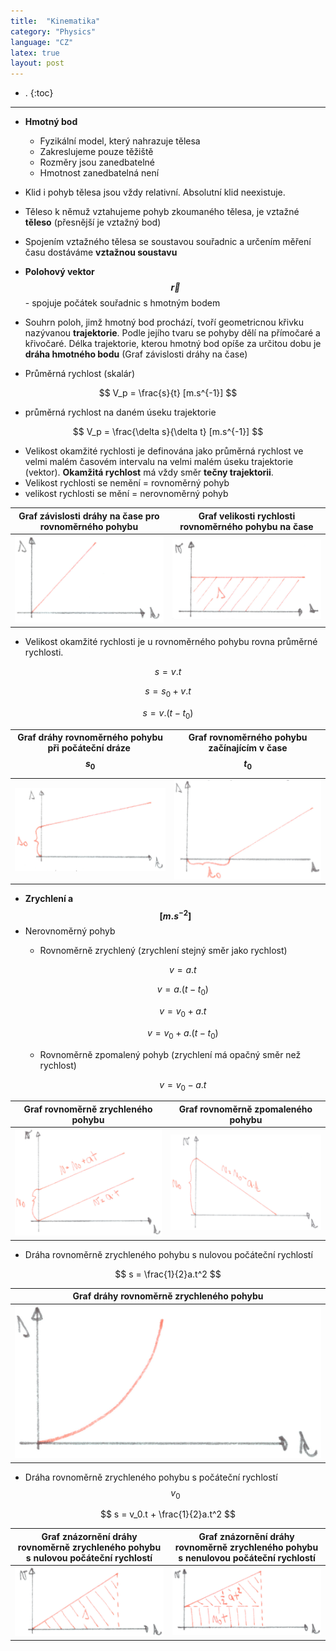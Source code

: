 ```yaml
---
title:  "Kinematika"
category: "Physics"
language: "CZ"
latex: true
layout: post
---
```


- .
{:toc}
---

- **Hmotný bod** 
	- Fyzikální model, který nahrazuje tělesa
	- Zakreslujeme pouze těžiště
	- Rozměry jsou zanedbatelné
	- Hmotnost zanedbatelná není
- Klid i pohyb tělesa jsou vždy relativní. Absolutní klid neexistuje.
- Těleso k němuž vztahujeme pohyb zkoumaného tělesa, je vztažné **těleso** (přesnější je vztažný bod)
- Spojením vztažného tělesa se soustavou souřadnic a určením měření času dostáváme **vztažnou soustavu**
- **Polohový vektor $$\vec{r}$$** - spojuje počátek souřadnic s hmotným bodem
- Souhrn poloh, jimž hmotný bod prochází, tvoří geometricnou křivku nazývanou **trajektorie**. Podle jejího tvaru se pohyby dělí na přímočaré a křivočaré. Délka trajektorie, kterou hmotný bod opíše za určitou dobu je **dráha hmotného bodu** (Graf závislosti dráhy na čase)

- Průměrná rychlost (skalár)

$$ V_p = \frac{s}{t} [m.s^{-1}] $$

- průměrná rychlost na daném úseku trajektorie

$$ V_p = \frac{\delta s}{\delta t} [m.s^{-1}] $$

- Velikost okamžité rychlosti je definována jako průměrná rychlost ve velmi malém časovém intervalu na velmi malém úseku trajektorie (vektor). **Okamžitá rychlost** má vždy směr **tečny trajektorii**.
- Velikost rychlosti se nemění = rovnoměrný pohyb
- velikost rychlosti se mění = nerovnoměrný pohyb

| Graf závislosti dráhy na čase pro rovnoměrného pohybu | Graf velikosti rychlosti rovnoměrného pohybu na čase |
|-------------------------------------------------------|------------------------------------------------------|
| ![Graf závislosti dráhy na čase pro rovnoměrného pohybu](/assets/img/physics/kinematika/graf-draha-na-case.png) | ![Velikosti rychlosti rovnoměrného pohybu na čase](/assets/img/physics/kinematika/graf-rychlost-na-case.png) |

- Velikost okamžité rychlosti je u rovnoměrného pohybu rovna průměrné rychlosti.

$$ s = v.t $$

$$ s = s_0 + v.t $$

$$ s = v.(t-t_0) $$

| Graf dráhy rovnoměrného pohybu při počáteční dráze $$ s_0 $$ | Graf rovnoměrného pohybu začínajícím v čase $$t_0$$ |
|--------------------------------------------------------------|-----------------------------------------------------|
| ![Graf dráhy rovnoměrného pohybu při počáteční dráze](/assets/img/physics/kinematika/graf-draha-s0.png) | ![Graf rovnoměrného pohybu začínajícím v čase](/assets/img/physics/kinematika/graf-draha-t0.png) |


- **Zrychlení a $$[m.s^{-2}]$$**
- Nerovnoměrný pohyb
	- Rovnoměrně zrychlený (zrychlení stejný směr jako rychlost)

		$$ v = a.t$$

		$$ v = a.(t-t_0) $$

		$$ v = v_0 + a.t $$

		$$ v = v_0 + a.(t-t_0) $$

	- Rovnoměrně zpomalený pohyb (zrychlení má opačný směr než rychlost)

		$$ v = v_0 - a.t $$


| Graf rovnoměrně zrychleného pohybu | Graf rovnoměrně zpomaleného pohybu |
|------------------------------------|------------------------------------|
| ![Graf rovnoměrně zrychleného pohybu](/assets/img/physics/kinematika/graf-rovnomerne-zrychleny.png) | ![Graf rovnoměrně zpomaleného pohybu](/assets/img/physics/kinematika/graf-rovnomerne-zpomaleny.png) |

- Dráha rovnoměrně zrychleného pohybu s nulovou počáteční rychlostí

$$ s = \frac{1}{2}a.t^2 $$

| Graf dráhy rovnoměrně zrychleného pohybu |
|------------------------------------------|
| ![Graf dráhy rovnoměrně zrychleného pohybu](/assets/img/physics/kinematika/graf-draha-zrychleny.png)

- Dráha rovnoměrně zrychleného pohybu s počáteční rychlostí $$ v_0 $$ 

$$ s = v_0.t + \frac{1}{2}a.t^2 $$

| Graf znázornění dráhy rovnoměrně zrychleného pohybu s nulovou počáteční rychlostí | Graf znázornění dráhy rovnoměrně zrychleného pohybu s nenulovou počáteční rychlostí |
|----------------------|--------------------------------|
| ![Graf znázornění dráhy rovnoměrně zrychleného pohybu s nulovou počáteční rychlostí](/assets/img/physics/kinematika/graf-draha-zrychleny-nul.png) | ![Graf znázornění dráhy rovnoměrně zrychleného pohybu s nenulovou počáteční rychlostí](/assets/img/physics/kinematika/graf-draha-zrychleny-nenul.png) |